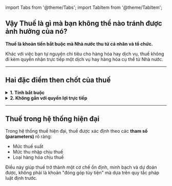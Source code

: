 import Tabs from '@theme/Tabs';
import TabItem from '@theme/TabItem';

## Vậy Thuế là gì mà bạn không thể nào tránh được ảnh hưởng của nó?

<div className="hero-banner">
  <p>
    <strong>Thuế là khoản tiền bắt buộc mà Nhà nước thu từ cá nhân và tổ chức.</strong>
  </p>
  <p>
    Khác với việc bạn tự nguyện chi tiêu cho hàng hóa hay dịch vụ, thuế không đi kèm quyền nhận trực tiếp một dịch vụ hay hàng hóa cụ thể từ Nhà nước.
  </p>
</div>

---

## Hai đặc điểm then chốt của thuế

<details>
  <summary><strong>1. Tính bắt buộc</strong></summary>
  <div>
    <p>
      Nhà nước có quyền lực pháp lý buộc cá nhân, doanh nghiệp phải nộp thuế theo luật.
    </p>
    <p>
      Điều này có nghĩa là bạn không thể từ chối nộp thuế như cách bạn có thể quyết định không mua một sản phẩm nào đó. Thuế là nghĩa vụ bắt buộc, được quy định bởi pháp luật và được thực thi bởi cơ quan nhà nước.
    </p>
  </div>
</details>

<details>
  <summary><strong>2. Không gắn với quyền lợi trực tiếp</strong></summary>
  <div>
    <p>
      Khi đóng thuế, bạn không được "mua" một dịch vụ cụ thể; thay vào đó, Nhà nước dùng ngân sách để cung cấp dịch vụ công, phúc lợi, an ninh, hạ tầng… cho cộng đồng.
    </p>
    <p>
      Ví dụ, khi bạn trả thuế thu nhập cá nhân, bạn không nhận được một dịch vụ cụ thể tương ứng với số tiền thuế đó. Thay vào đó, tiền thuế của bạn được gộp chung với thuế của mọi người khác để xây dựng trường học, bệnh viện, đường xá, và các dịch vụ công cộng khác mà tất cả mọi người đều được hưởng lợi.
    </p>
  </div>
</details>

---

## Thuế trong hệ thống hiện đại

<div className="rule-box">
  <p>
    Trong hệ thống thuế hiện đại, thuế được xác định theo các <strong>tham số (parameters)</strong> rõ ràng:
  </p>
  <ul>
    <li>Mức thuế suất</li>
    <li>Mức thu nhập chịu thuế</li>
    <li>Loại hàng hóa chịu thuế</li>
  </ul>
  <p>
    Điều này giúp thuế trở thành một cơ chế ổn định, minh bạch và dự đoán được, không phải là khoản "đóng góp tùy tiện" mà dựa trên quy tắc pháp luật định trước.
  </p>
</div>
